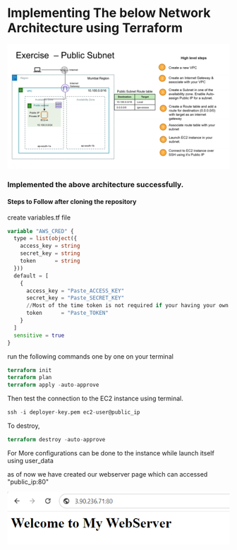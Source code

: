 # Implementing The below Network Architecture using Terraform
![screenshot](./preview.png)

### Implemented the above architecture successfully.

#### Steps to Follow after cloning the repository

create variables.tf file

```tf 
variable "AWS_CRED" {
  type = list(object({
    access_key = string
    secret_key = string
    token      = string
  }))
  default = [
    {
      access_key = "Paste_ACCESS_KEY"
      secret_key = "Paste_SECRET_KEY"
      //Most of the time token is not required if your having your own account
      token      = "Paste_TOKEN"
    }
  ]
  sensitive = true
} 
```
run the following commands one by one on your terminal

```tf
terraform init
terraform plan
terraform apply -auto-approve
```

Then test the connection to the EC2 instance using terminal.

```tf
ssh -i deployer-key.pem ec2-user@public_ip
```

To destroy,
```tf
terraform destroy -auto-approve
```

For More configurations can be done to the instance while launch itself using user_data

as of now we have created our webserver page which can accessed "public_ip:80"

![screenshot](./result.png)